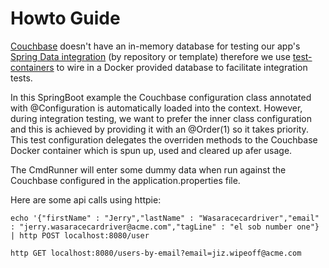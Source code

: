 # Howto Guide

[Couchbase](https://docs.couchbase.com/java-sdk/current/project-docs/compatibility.html#spring-compat) doesn't have an in-memory database for testing our app's [Spring Data integration](https://spring.io/projects/spring-data-couchbase) (by repository or template) therefore we use [test-containers](https://www.testcontainers.org/modules/databases/couchbase/) to wire in a Docker provided database to facilitate integration tests.

In this SpringBoot example the Couchbase configuration class annotated with @Configuration is automatically loaded into the context. However, during integration testing, we want to prefer the inner class configuration and this is achieved by providing it with an @Order(1) so it takes priority. This test configuration delegates the overriden methods to the Couchbase Docker container which is spun up, used and cleared up afer usage.  

The CmdRunner will enter some dummy data when run against the Couchbase configured in the application.properties file.

Here are some api calls using httpie:

```
echo '{"firstName" : "Jerry","lastName" : "Wasaracecardriver","email" : "jerry.wasaracecardriver@acme.com","tagLine" : "el sob number one"} | http POST localhost:8080/user

http GET localhost:8080/users-by-email?email=jiz.wipeoff@acme.com
```